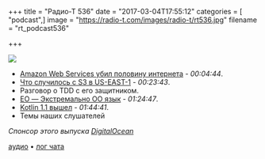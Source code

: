 +++
title = "Радио-Т 536"
date = "2017-03-04T17:55:12"
categories = [ "podcast",]
image = "https://radio-t.com/images/radio-t/rt536.jpg"
filename = "rt_podcast536"

+++

![](https://radio-t.com/images/radio-t/rt536.jpg)

- [Amazon Web Services убил половину интернета](https://thenextweb.com/insider/2017/02/28/amazon-web-services-issue-breaking-entire-internet/) - *00:04:44*.
- [Что случилось с S3 в US-EAST-1](https://aws.amazon.com/message/41926/) - *00:23:43*.
- Разговор о TDD с его защитником.
- [EO — Экстремально OO язык](https://dzone.com/articles/eo-the-only-truly-oo-programming-language) - *01:24:47*.
- [Kotlin 1.1 вышел](https://blog.jetbrains.com/kotlin/2017/03/kotlin-1-1/) - *01:44:41*.
- Темы наших слушателей

_Спонсор этого выпуска [DigitalOcean](https://www.digitalocean.com)_

[аудио](http://cdn.radio-t.com/rt_podcast536.mp3) • [лог чата](http://chat.radio-t.com/logs/radio-t-536.html)
<audio src="http://cdn.radio-t.com/rt_podcast536.mp3" preload="none"></audio>
